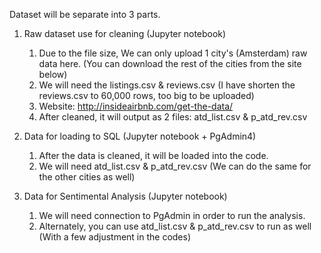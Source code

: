 Dataset will be separate into 3 parts.

1. Raw dataset use for cleaning (Jupyter notebook)
   1. Due to the file size, We can only upload 1 city's (Amsterdam) raw data here. (You can download the rest of the cities from the site below)
   2. We will need the listings.csv & reviews.csv (I have shorten the reviews.csv to 60,000 rows, too big to be uploaded)
   3. Website: http://insideairbnb.com/get-the-data/
   4. After cleaned, it will output as 2 files: atd_list.csv & p_atd_rev.csv
      
2. Data for loading to SQL (Jupyter notebook + PgAdmin4)
   1. After the data is cleaned, it will be loaded into the code.
   2. We will need atd_list.csv & p_atd_rev.csv (We can do the same for the other cities as well)
      
3. Data for Sentimental Analysis (Jupyter notebook)
   1. We will need connection to PgAdmin in order to run the analysis.
   2. Alternately, you can use atd_list.csv & p_atd_rev.csv to run as well (With a few adjustment in the codes)
